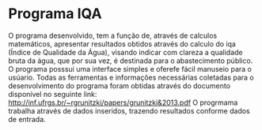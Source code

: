 # Programa IQA
O programa desenvolvido, tem a função de, através de calculos matemáticos, apresentar resultados obtidos através do calculo do iqa (Índice de Qualidade da Água), visando indicar com clareza a qualidade bruta da água, que por sua vez, é destinada para o abastecimento público. O programa posssui uma interface simples e oferefe fácil manuseio para o usúario. Todas as ferramentas e informações necessárias coletadas para o desenvolvimento do programa foram obtidas através do documento disponível no seguinte link: http://inf.ufrgs.br/~rgrunitzki/papers/grunitzki&2013.pdf
   O progrmama trabalha através de dados inseridos, trazendo resultados conforme dados de entrada.
 
